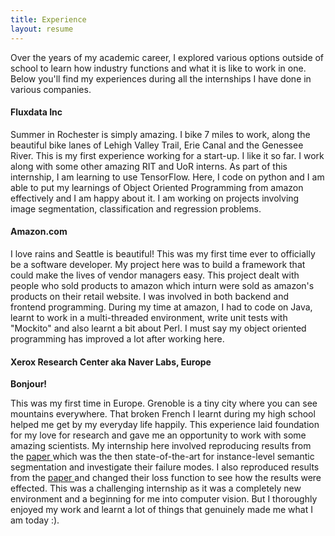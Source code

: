 ```yaml
---
title: Experience
layout: resume
---
```

<p>
Over the years of my academic career, I explored various options outside of school to learn how industry functions and what it is like to work in one. Below you'll find my experiences during all the internships I have done in various companies. 
</p>
    </p>
    <h4>Fluxdata Inc</h4>
    <p>
    Summer in Rochester is simply amazing. I bike 7 miles to work, along the beautiful bike lanes of Lehigh Valley Trail, Erie Canal and the Genessee River. 
    This is my first experience working for a start-up. I like it so far. I work along with some other amazing RIT and UoR interns. As part of this internship, I am learning to use TensorFlow. Here, I code on python and I am able to put my learnings of Object Oriented Programming from amazon effectively and I am happy about it. I am working on projects involving image segmentation, classification and regression problems.
    </p>
    <h4>Amazon.com</h4>
    <p>
    I love rains and Seattle is beautiful!
    This was my first time ever to officially be a software developer. My project here was to build a framework that could make the lives of vendor managers easy. This project dealt with people who sold products to amazon which inturn were sold as amazon's products on their retail website. 
    I was involved in both backend and frontend programming. During my time at amazon, I had to code on Java, learnt to work in a multi-threaded environment, write unit tests with "Mockito" and also learnt a bit about Perl. I must say my object oriented programming has improved a lot after working here. 
    </p>
    <h4>Xerox Research Center aka Naver Labs, Europe</h4>
    <p>
    <p><b>Bonjour!</b></p>
    This was my first time in Europe. Grenoble is a tiny city where you can see mountains everywhere. That broken French I learnt during my high school helped me get by my everyday life happily. This experience laid foundation for my love for research and gave me an opportunity to work with some amazing scientists. My internship here involved reproducing results from the <a href = "https://arxiv.org/pdf/1512.04412.pdf" target="_blank"> paper </a> which was the then state-of-the-art for instance-level semantic segmentation and investigate their failure modes. I also reproduced results from the <a href = "https://people.eecs.berkeley.edu/~jonlong/long_shelhamer_fcn.pdf" target="_blank"> paper </a> and changed their loss function to see how the results were effected. This was a challenging internship as it was a completely new environment and a beginning for me into computer vision. But I thoroughly enjoyed my work and learnt a lot of things that genuinely made me what I am today :).
</p> 
    

